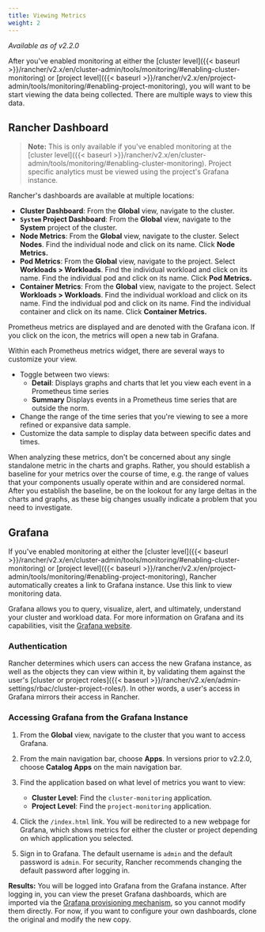 ```yaml
---
title: Viewing Metrics
weight: 2
---
```


_Available as of v2.2.0_

After you've enabled monitoring at either the [cluster level]({{< baseurl >}}/rancher/v2.x/en/cluster-admin/tools/monitoring/#enabling-cluster-monitoring) or [project level]({{< baseurl >}}/rancher/v2.x/en/project-admin/tools/monitoring/#enabling-project-monitoring), you will want to be start viewing the data being collected. There are multiple ways to view this data.

## Rancher Dashboard

>**Note:** This is only available if you've enabled monitoring at the [cluster level]({{< baseurl >}}/rancher/v2.x/en/cluster-admin/tools/monitoring/#enabling-cluster-monitoring). Project specific analytics must be viewed using the project's Grafana instance.

Rancher's dashboards are available at multiple locations:

- **Cluster Dashboard**: From the **Global** view, navigate to the cluster.
- **`System` Project Dashboard**: From the **Global** view, navigate to the **System** project of the cluster.
- **Node Metrics**: From the **Global** view, navigate to the cluster. Select **Nodes**. Find the individual node and click on its name. Click **Node Metrics.**
- **Pod Metrics**: From the **Global** view, navigate to the project. Select **Workloads > Workloads**. Find the individual workload and click on its name. Find the individual pod and click on its name. Click **Pod Metrics.**
- **Container Metrics**: From the **Global** view, navigate to the project. Select **Workloads > Workloads**. Find the individual workload and click on its name. Find the individual pod and click on its name. Find the individual container and click on its name. Click **Container Metrics.**

Prometheus metrics are displayed and are denoted with the Grafana icon. If you click on the icon, the metrics will open a new tab in Grafana.

Within each Prometheus metrics widget, there are several ways to customize your view.

- Toggle between two views:
  - **Detail**: Displays graphs and charts that let you view each event in a Prometheus time series
  - **Summary** Displays events in a Prometheus time series that are outside the norm.
- Change the range of the time series that you're viewing to see a more refined or expansive data sample.
- Customize the data sample to display data between specific dates and times.

When analyzing these metrics, don't be concerned about any single standalone metric in the charts and graphs. Rather, you should establish a baseline for your metrics over the course of time, e.g. the range of values that your components usually operate within and are considered normal. After you establish the baseline, be on the lookout for any large deltas in the charts and graphs, as these big changes usually indicate a problem that you need to investigate.

## Grafana

If you've enabled monitoring at either the [cluster level]({{< baseurl >}}/rancher/v2.x/en/cluster-admin/tools/monitoring/#enabling-cluster-monitoring) or [project level]({{< baseurl >}}/rancher/v2.x/en/project-admin/tools/monitoring/#enabling-project-monitoring), Rancher automatically creates a link to Grafana instance. Use this link to view monitoring data.

Grafana allows you to query, visualize, alert, and ultimately, understand your cluster and workload data. For more information on Grafana and its capabilities, visit the [Grafana website](https://grafana.com/grafana).

### Authentication

Rancher determines which users can access the new Grafana instance, as well as the objects they can view within it, by validating them against the user's [cluster or project roles]({{< baseurl >}}/rancher/v2.x/en/admin-settings/rbac/cluster-project-roles/). In other words, a user's access in Grafana mirrors their access in Rancher.

### Accessing Grafana from the Grafana Instance

1. From the **Global** view, navigate to the cluster that you want to access Grafana.

1. From the main navigation bar, choose **Apps**. In versions prior to v2.2.0, choose **Catalog Apps** on the main navigation bar.

1. Find the application based on what level of metrics you want to view:

   - **Cluster Level**: Find the `cluster-monitoring` application.
   - **Project Level**: Find the `project-monitoring` application.

1. Click the `/index.html` link. You will be redirected to a new webpage for Grafana, which shows metrics for either the cluster or project depending on which application you selected.

1. Sign in to Grafana. The default username is `admin` and the default password is `admin`. For security, Rancher recommends changing the default password after logging in.

**Results:** You will be logged into Grafana from the Grafana instance. After logging in, you can view the preset Grafana dashboards, which are imported via the [Grafana provisioning mechanism](http://docs.grafana.org/administration/provisioning/#dashboards), so you cannot modify them directly. For now, if you want to configure your own dashboards, clone the original and modify the new copy.
